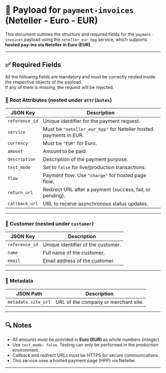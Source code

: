 # 📄 Payload for `payment-invoices` (Neteller - Euro - EUR)

This document outlines the structure and required fields for the `payment-invoices` payload using the `neteller_eur_hpp` service, which supports **hosted pay-ins via Neteller in Euro (EUR)**.

---

## ✅ Required Fields

All the following fields are mandatory and must be correctly nested inside the respective objects of the payload.  
If any of them is missing, the request will be rejected.

### 🧾 Root Attributes (nested under `attributes`)

| JSON Key       | Description                                                       |
| -------------- | ----------------------------------------------------------------- |
| `reference_id` | Unique identifier for the payment request.                        |
| `service`      | Must be `"neteller_eur_hpp"` for Neteller hosted payments in EUR. |
| `currency`     | Must be `"EUR"` for Euro.                                         |
| `amount`       | Amount to be paid.                                                |
| `description`  | Description of the payment purpose.                               |
| `test_mode`    | Set to `false` for live/production transactions.                  |
| `flow`         | Payment flow. Use `"charge"` for hosted page flow.                |
| `return_url`   | Redirect URL after a payment (success, fail, or pending).         |
| `callback_url` | URL to receive asynchronous status updates.                       |

---

### 👤 Customer (nested under `customer`)

| JSON Key       | Description                        |
| -------------- | ---------------------------------- |
| `reference_id` | Unique identifier of the customer. |
| `name`         | Full name of the customer.         |
| `email`        | Email address of the customer.     |

---

### 🧩 Metadata

| JSON Path           | Description                          |
| ------------------- | ------------------------------------ |
| `metadata.site_url` | URL of the company or merchant site. |

---

## 🔍 Notes

- All amounts must be provided in **Euro (EUR)** as whole numbers (integer).
- Use `test_mode: false`. Testing can only be performed in the production environment.
- Callback and redirect URLs must be HTTPS for secure communications.
- This service uses a hosted payment page (HPP) via Neteller.

---
